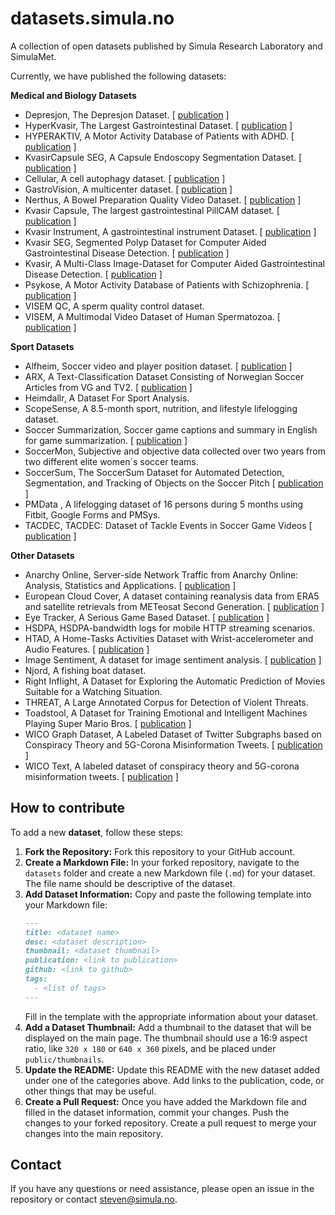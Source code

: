 # datasets.simula.no
A collection of open datasets published by Simula Research Laboratory and SimulaMet.

Currently, we have published the following datasets: 

**Medical and Biology Datasets**
* Depresjon, The Depresjon Dataset. [ [publication](https://dl.acm.org/doi/10.1145/3204949.3208125) ]
* HyperKvasir, The Largest Gastrointestinal Dataset. [ [publication](https://www.nature.com/articles/s41597-020-00622-y) ]
* HYPERAKTIV, A Motor Activity Database of Patients with ADHD. [ [publication](https://dl.acm.org/doi/10.1145/3458305.3478454) ]
* KvasirCapsule SEG, A Capsule Endoscopy Segmentation Dataset. [ [publication](https://arxiv.org/pdf/2104.11138) ]
* Cellular, A cell autophagy dataset. [ [publication](https://github.com/simula/cellular) ]
* GastroVision, A multicenter dataset. [ [publication](https://arxiv.org/abs/2307.08140) ]
* Nerthus, A Bowel Preparation Quality Video Dataset. [ [publication](https://dl.acm.org/do/10.1145/3193165/abs/) ]
* Kvasir Capsule, The largest gastrointestinal PillCAM dataset. [ [publication](https://www.nature.com/articles/s41597-021-00920-z) ]
* Kvasir Instrument, A gastrointestinal instrument Dataset. [ [publication](https://link.springer.com/chapter/10.1007/978-3-030-67835-7_19) ]
* Kvasir SEG, Segmented Polyp Dataset for Computer Aided Gastrointestinal Disease Detection. [ [publication](https://dl.acm.org/doi/10.1007/978-3-030-37734-2_37) ]
* Kvasir, A Multi-Class Image-Dataset for Computer Aided Gastrointestinal Disease Detection. [ [publication](https://dl.acm.org/do/10.1145/3193289/abs/) ]
* Psykose, A Motor Activity Database of Patients with Schizophrenia. [ [publication](https://ieeexplore.ieee.org/document/9182896) ]
* VISEM QC, A sperm quality control dataset.
* VISEM, A Multimodal Video Dataset of Human Spermatozoa. [ [publication](https://dl.acm.org/doi/10.1145/3304109.3325814) ]

**Sport Datasets**
* Alfheim, Soccer video and player position dataset. [ [publication](https://dl.acm.org/doi/10.1145/2557642.2563677) ]
* ARX, A Text-Classification Dataset Consisting of Norwegian Soccer Articles from VG and TV2. [ [publication](https://ieeexplore.ieee.org/abstract/document/8877417/) ]
* Heimdallr, A Dataset For Sport Analysis.
* ScopeSense, A 8.5-month sport, nutrition, and lifestyle lifelogging dataset.
* Soccer Summarization, Soccer game captions and summary in English for game summarization. [ [publication](https://dl.acm.org/doi/10.1145/3552463.3557019) ]
* SoccerMon, Subjective and objective data collected over two years from two different elite women´s soccer teams.
* SoccerSum, The SoccerSum Dataset for Automated Detection, Segmentation, and Tracking of Objects on the Soccer Pitch [ [publication](http://localhost:3000/---) ]
* PMData , A lifelogging dataset of 16 persons during 5 months using Fitbit, Google Forms and PMSys.
* TACDEC, TACDEC: Dataset of Tackle Events in Soccer Game Videos [ [publication](https://dl.acm.org/doi/10.1145/3625468.3652166) ]

**Other Datasets**
* Anarchy Online, Server-side Network Traffic from Anarchy Online: Analysis, Statistics and Applications. [ [publication](https://datasets.simula.no/ao/mmsys2012-dataset.pdf) ]
* European Cloud Cover, A dataset containing reanalysis data from ERA5 and satellite retrievals from METeosat Second Generation. [ [publication](https://www.mdpi.com/2504-2289/5/4/62/pdf) ]
* Eye Tracker, A Serious Game Based Dataset. [ [publication](http://ceur-ws.org/Vol-1345/gamifir15_5.pdf) ]
* HSDPA, HSDPA-bandwidth logs for mobile HTTP streaming scenarios.
* HTAD, A Home-Tasks Activities Dataset with Wrist-accelerometer and Audio Features. [ [publication](https://link.springer.com/chapter/10.1007/978-3-030-67835-7_17) ]
* Image Sentiment, A dataset for image sentiment analysis. [ [publication](https://arxiv.org/pdf/2009.03051.pdf) ]
* Njord, A fishing boat dataset.
* Right Inflight, A Dataset for Exploring the Automatic Prediction of Movies Suitable for a Watching Situation.
* THREAT, A Large Annotated Corpus for Detection of Violent Threats.
* Toadstool, A Dataset for Training Emotional and Intelligent Machines Playing Super Mario Bros. [ [publication](https://dl.acm.org/doi/10.1145/3339825.3394939) ]
* WICO Graph Dataset, A Labeled Dataset of Twitter Subgraphs based on Conspiracy Theory and 5G-Corona Misinformation Tweets. [ [publication](https://dl.acm.org/doi/10.1145/3472720.3483617) ]
* WICO Text, A labeled dataset of conspiracy theory and 5G-corona misinformation tweets. [ [publication](https://dl.acm.org/doi/abs/10.1145/3472720.3483617) ]

## How to contribute
To add a new **dataset**, follow these steps:

1. **Fork the Repository:** Fork this repository to your GitHub account.
2. **Create a Markdown File:** In your forked repository, navigate to the `datasets` folder and create a new Markdown file (`.md`) for your dataset. The file name should be descriptive of the dataset.
3. **Add Dataset Information:** Copy and paste the following template into your Markdown file:
   ```markdown
   ---
   title: <dataset name>
   desc: <dataset description>
   thumbnail: <dataset thumbnail>
   publication: <link to publication>
   github: <link to github>
   tags:
     - <list of tags>
   ---
   ```
   Fill in the template with the appropriate information about your dataset.
4. **Add a Dataset Thumbnail:** Add a thumbnail to the dataset that will be displayed on the main page. The thumbnail should use a 16:9 aspect ratio, like `320 x 180` or `640 x 360` pixels, and be placed under `public/thumbnails`.
5. **Update the README:** Update this README with the new dataset added under one of the categories above. Add links to the publication, code, or other things that may be useful.
6. **Create a Pull Request:** Once you have added the Markdown file and filled in the dataset information, commit your changes. Push the changes to your forked repository. Create a pull request to merge your changes into the main repository.

## Contact
If you have any questions or need assistance, please open an issue in the repository or contact steven@simula.no.
